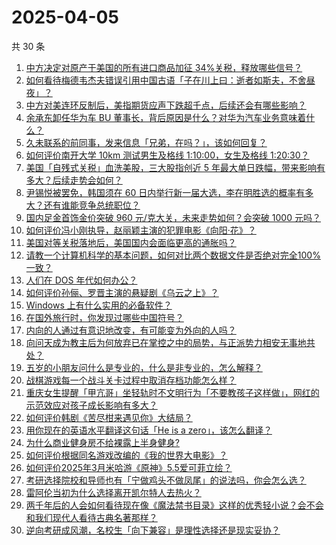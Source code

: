# 2025-04-05

共 30 条

<!-- BEGIN -->
<!-- 最后更新时间 Sat Apr 05 2025 00:41:22 GMT+0800 (China Standard Time) -->

1. [中方决定对原产于美国的所有进口商品加征 34%关税，释放哪些信号？](https://www.zhihu.com/search?q=https%3A%2F%2Fapi.zhihu.com%2Fquestions%2F1891553905642558987)
1. [如何看待梅德韦杰夫错误引用中国古语「子在川上曰：逝者如斯夫，不舍昼夜」？](https://www.zhihu.com/search?q=https%3A%2F%2Fapi.zhihu.com%2Fquestions%2F1891284047193424538)
1. [中方对美连环反制后，美指期货应声下跌超千点，后续还会有哪些影响？](https://www.zhihu.com/search?q=https%3A%2F%2Fapi.zhihu.com%2Fquestions%2F1891570654916097023)
1. [余承东卸任华为车 BU 董事长，背后原因是什么？对华为汽车业务意味着什么？](https://www.zhihu.com/search?q=https%3A%2F%2Fapi.zhihu.com%2Fquestions%2F1891427634736513420)
1. [久未联系的前同事，发来信息「兄弟，在吗？」，该如何回复？](https://www.zhihu.com/search?q=https%3A%2F%2Fapi.zhihu.com%2Fquestions%2F637992366)
1. [如何评价南开大学 10km 测试男生及格线 1:10:00，女生及格线 1:20:30？](https://www.zhihu.com/search?q=https%3A%2F%2Fapi.zhihu.com%2Fquestions%2F1890886375215199358)
1. [美国「自残式关税」血洗美股，三大股指创近 5 年最大单日跌幅，带来影响有多大？后续走势会如何？](https://www.zhihu.com/search?q=https%3A%2F%2Fapi.zhihu.com%2Fquestions%2F1891393908308670287)
1. [尹锡悦被罢免，韩国须在 60 日内举行新一届大选，李在明胜选的概率有多大？还有谁能竞争总统职位？](https://www.zhihu.com/search?q=https%3A%2F%2Fapi.zhihu.com%2Fquestions%2F1891440412553602262)
1. [国内足金首饰金价突破 960 元/克大关，未来走势如何？会突破 1000 元吗？](https://www.zhihu.com/search?q=https%3A%2F%2Fapi.zhihu.com%2Fquestions%2F1891083334098056020)
1. [如何评价冯小刚执导，赵丽颖主演的犯罪电影《向阳·花》？](https://www.zhihu.com/search?q=https%3A%2F%2Fapi.zhihu.com%2Fquestions%2F1890775674018554829)
1. [美国对等关税落地后，美国国内会面临更高的通胀吗？](https://www.zhihu.com/search?q=https%3A%2F%2Fapi.zhihu.com%2Fquestions%2F1891042899120054294)
1. [请教一个计算机科学的基本问题，如何对比两个数据文件是否绝对完全100%一致？](https://www.zhihu.com/search?q=https%3A%2F%2Fapi.zhihu.com%2Fquestions%2F1891074753239950158)
1. [人们在 DOS 年代如何办公？](https://www.zhihu.com/search?q=https%3A%2F%2Fapi.zhihu.com%2Fquestions%2F36732601)
1. [如何评价孙俪、罗晋主演的悬疑剧《乌云之上》？](https://www.zhihu.com/search?q=https%3A%2F%2Fapi.zhihu.com%2Fquestions%2F1891183467607323894)
1. [Windows 上有什么实用的必备软件？](https://www.zhihu.com/search?q=https%3A%2F%2Fapi.zhihu.com%2Fquestions%2F470082569)
1. [在国外旅行时，你发现过哪些中国符号？](https://www.zhihu.com/search?q=https%3A%2F%2Fapi.zhihu.com%2Fquestions%2F641372499)
1. [内向的人通过有意识地改变，有可能变为外向的人吗？](https://www.zhihu.com/search?q=https%3A%2F%2Fapi.zhihu.com%2Fquestions%2F661130890)
1. [向问天成为教主后为何放弃已在掌控之中的局势，与正派势力相安无事地共处？](https://www.zhihu.com/search?q=https%3A%2F%2Fapi.zhihu.com%2Fquestions%2F14813086309)
1. [五岁的小朋友问什么是专业的，什么是非专业的，怎么解释？](https://www.zhihu.com/search?q=https%3A%2F%2Fapi.zhihu.com%2Fquestions%2F12073559719)
1. [战棋游戏每一个战斗关卡过程中取消存档功能怎么样？](https://www.zhihu.com/search?q=https%3A%2F%2Fapi.zhihu.com%2Fquestions%2F1891215569417655485)
1. [重庆女生提醒「甲亢哥」坐轻轨时不文明行为「不要教孩子这样做」，网红的示范效应对孩子成长影响有多大？](https://www.zhihu.com/search?q=https%3A%2F%2Fapi.zhihu.com%2Fquestions%2F1891092500611036501)
1. [如何评价韩剧《苦尽柑来遇见你》大结局？](https://www.zhihu.com/search?q=https%3A%2F%2Fapi.zhihu.com%2Fquestions%2F1889062257268331342)
1. [用你现在的英语水平翻译这句话「He is a zero」，该怎么翻译？](https://www.zhihu.com/search?q=https%3A%2F%2Fapi.zhihu.com%2Fquestions%2F1888599018352894736)
1. [为什么商业健身房不给裸露上半身健身?](https://www.zhihu.com/search?q=https%3A%2F%2Fapi.zhihu.com%2Fquestions%2F10222870876)
1. [如何评价根据同名游戏改编的《我的世界大电影》？](https://www.zhihu.com/search?q=https%3A%2F%2Fapi.zhihu.com%2Fquestions%2F1890456140925621670)
1. [如何评价2025年3月米哈游《原神》5.5爱可菲立绘？](https://www.zhihu.com/search?q=https%3A%2F%2Fapi.zhihu.com%2Fquestions%2F1890105194609607880)
1. [考研选择院校和导师也有「宁做鸡头不做凤尾」的说法吗，你会怎么选？](https://www.zhihu.com/search?q=https%3A%2F%2Fapi.zhihu.com%2Fquestions%2F1891166349503456613)
1. [雷阿伦当初为什么选择离开凯尔特人去热火？](https://www.zhihu.com/search?q=https%3A%2F%2Fapi.zhihu.com%2Fquestions%2F23692643)
1. [两千年后的人会如何看待现在像《魔法禁书目录》这样的优秀轻小说？会不会和我们现代人看待古典名著那样？](https://www.zhihu.com/search?q=https%3A%2F%2Fapi.zhihu.com%2Fquestions%2F4474241149)
1. [逆向考研成风潮，名校生「向下兼容」是理性选择还是现实妥协？](https://www.zhihu.com/search?q=https%3A%2F%2Fapi.zhihu.com%2Fquestions%2F1890316909628605803)

<!-- END -->
